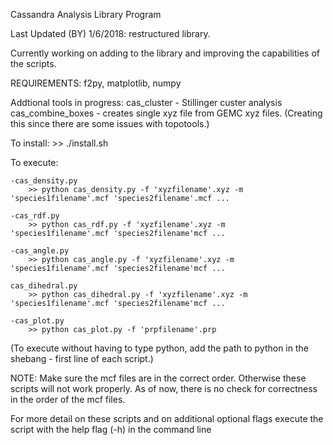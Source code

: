 Cassandra Analysis Library Program

Last Updated (BY) 1/6/2018: restructured library.

Currently working on adding to the library and improving the capabilities of the scripts.

REQUIREMENTS: f2py, matplotlib, numpy

Addtional tools in progress:
	cas_cluster - Stillinger custer analysis
	cas_combine_boxes - creates single xyz file from GEMC xyz files. 
		(Creating this since there are some issues with topotools.)

To install:
	>> ./install.sh



To execute:

	-cas_density.py
		>> python cas_density.py -f 'xyzfilename'.xyz -m 'species1filename'.mcf 'species2filename'.mcf ... 

	-cas_rdf.py
		>> python cas_rdf.py -f 'xyzfilename'.xyz -m 'species1filename'.mcf 'species2filename'mcf ...

	-cas_angle.py
		>> python cas_angle.py -f 'xyzfilename'.xyz -m 'species1filename'.mcf 'species2filename'mcf ...
	
	cas_dihedral.py
		>> python cas_dihedral.py -f 'xyzfilename'.xyz -m 'species1filename'.mcf 'species2filename'mcf ...

	-cas_plot.py
		>> python cas_plot.py -f 'prpfilename'.prp


(To execute without having to type python, add the path to python in the shebang - first line
of each script.)


NOTE: Make sure the mcf files are in the correct order. Otherwise these scripts will not
work properly. As of now, there is no check for correctness in the order of the mcf files.

For more detail on these scripts and on additional optional flags execute the script with the
help flag (-h) in the command line
